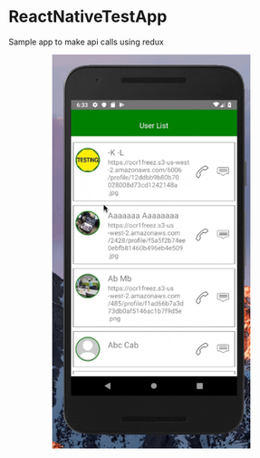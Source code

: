 # ReactNativeTestApp

Sample app to make api calls using redux 


<p align="center">
  <img src="https://github.com/amitrai98/ReactNativeTestApp/blob/master/test.gif?raw=true" width="350"/>
</p>
